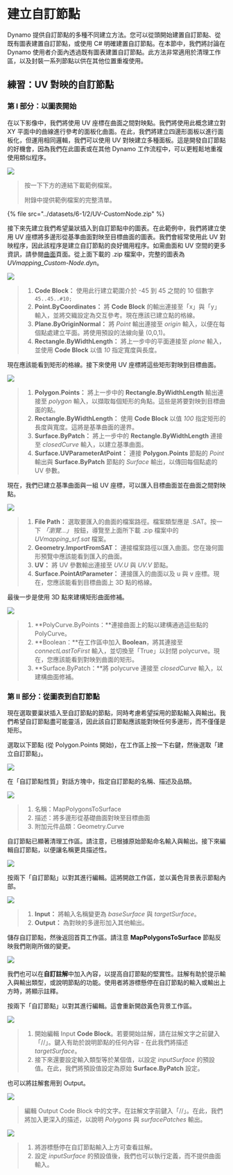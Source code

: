 # 建立自訂節點

Dynamo 提供自訂節點的多種不同建立方法。您可以從頭開始建置自訂節點、從既有圖表建置自訂節點，或使用 C# 明確建置自訂節點。在本節中，我們將討論在 Dynamo 使用者介面內透過既有圖表建置自訂節點。此方法非常適用於清理工作區，以及封裝一系列節點以供在其他位置重複使用。

## 練習：UV 對映的自訂節點

### 第 I 部分：以圖表開始

在以下影像中，我們將使用 UV 座標在曲面之間對映點。我們將使用此概念建立對 XY 平面中的曲線進行參考的面板化曲面。在此，我們將建立四邊形面板以進行面板化，但運用相同邏輯，我們可以使用 UV 對映建立多種面板。這是開發自訂節點的好機會，因為我們在此圖表或在其他 Dynamo 工作流程中，可以更輕鬆地重複使用類似程序。

![](../images/6-1/2/customnodeforuvmappingptI-01.jpg)

> 按一下下方的連結下載範例檔案。
>
> 附錄中提供範例檔案的完整清單。

{% file src="../datasets/6-1/2/UV-CustomNode.zip" %}

接下來先建立我們希望巢狀插入到自訂節點中的圖表。在此範例中，我們將建立使用 UV 座標將多邊形從基準曲面對映至目標曲面的圖表。我們會經常使用此 UV 對映程序，因此該程序是建立自訂節點的良好備用程序。如需曲面和 UV 空間的更多資訊，請參閱[曲面](../../5\_essential\_nodes\_and\_concepts/5-2\_geometry-for-computational-design/5-surfaces.md)頁面。從上面下載的 .zip 檔案中，完整的圖表為 _UVmapping_Custom-Node.dyn_。

![](../images/6-1/2/customnodeforuvmappingptI-02.jpg)

> 1. **Code Block：** 使用此行建立範圍介於 -45 到 45 之間的 10 個數字 `45..45..#10;`
> 2. **Point.ByCoordinates：** 將 **Code Block** 的輸出連接至「x」與「y」輸入，並將交織設定為交互參考。現在應該已建立點的格線。
> 3. **Plane.ByOriginNormal：** 將 _Point_ 輸出連接至 _origin_ 輸入，以便在每個點處建立平面。將使用預設的法線向量 (0,0,1)。
> 4. **Rectangle.ByWidthLength：** 將上一步中的平面連接至 _plane_ 輸入，並使用 **Code Block** 以值 _10_ 指定寬度與長度。

現在應該能看到矩形的格線。接下來使用 UV 座標將這些矩形對映到目標曲面。

![](../images/6-1/2/customnodeforuvmappingptI-03.jpg)

> 1. **Polygon.Points：** 將上一步中的 **Rectangle.ByWidthLength** 輸出連接至 _polygon_ 輸入，以擷取每個矩形的角點。這些是將要對映到目標曲面的點。
> 2. **Rectangle.ByWidthLength：** 使用 **Code Block** 以值 _100_ 指定矩形的長度與寬度。這將是基準曲面的邊界。
> 3. **Surface.ByPatch：** 將上一步中的 **Rectangle.ByWidthLength** 連接至 _closedCurve_ 輸入，以建立基準曲面。
> 4. **Surface.UVParameterAtPoint：** 連接 **Polygon.Points** 節點的 _Point_ 輸出與 **Surface.ByPatch** 節點的 _Surface_ 輸出，以傳回每個點處的 UV 參數。

現在，我們已建立基準曲面與一組 UV 座標，可以匯入目標曲面並在曲面之間對映點。

![](../images/6-1/2/customnodeforuvmappingptI-04.jpg)

> 1. **File Path：** 選取要匯入的曲面的檔案路徑。檔案類型應是 .SAT。按一下 _「瀏覽...」_ 按鈕，導覽至上面所下載 .zip 檔案中的 _UVmapping_srf.sat_ 檔案。
> 2. **Geometry.ImportFromSAT：** 連接檔案路徑以匯入曲面。您在幾何圖形預覽中應該能看到匯入的曲面。
> 3. **UV：** 將 UV 參數輸出連接至 _UV.U_ 與 _UV.V_ 節點。
> 4. **Surface.PointAtParameter：** 連接匯入的曲面以及 u 與 v 座標。現在，您應該能看到目標曲面上 3D 點的格線。

最後一步是使用 3D 點來建構矩形曲面修補。

![](../images/6-1/2/customnodeforuvmappingptI-05.jpg)

> 1. **PolyCurve.ByPoints：**連接曲面上的點以建構通過這些點的 PolyCurve。
> 2. **Boolean：**在工作區中加入 **Boolean**，將其連接至 _connectLastToFirst_ 輸入，並切換至「True」以封閉 polycurve。現在，您應該能看到對映到曲面的矩形。
> 3. **Surface.ByPatch：**將 polycurve 連接至 _closedCurve_ 輸入，以建構曲面修補。

### 第 II 部分：從圖表到自訂節點

現在選取要巢狀插入至自訂節點的節點，同時考慮希望採用的節點輸入與輸出。我們希望自訂節點盡可能靈活，因此該自訂節點應該能對映任何多邊形，而不僅僅是矩形。

選取以下節點 (從 Polygon.Points 開始)，在工作區上按一下右鍵，然後選取「建立自訂節點」。

![](../images/6-1/2/customnodeforuvmappingptII-01.jpg)

在「自訂節點性質」對話方塊中，指定自訂節點的名稱、描述及品類。

![](../images/6-1/2/customnodeforuvmappingptII-02.jpg)

> 1. 名稱：MapPolygonsToSurface
> 2. 描述：將多邊形從基礎曲面對映至目標曲面
> 3. 附加元件品類：Geometry.Curve

自訂節點已顯著清理工作區。請注意，已根據原始節點命名輸入與輸出。接下來編輯自訂節點，以便讓名稱更具描述性。

![](../images/6-1/2/customnodeforuvmappingptII-03.jpg)

按兩下「自訂節點」以對其進行編輯。這將開啟工作區，並以黃色背景表示節點內部。

![](../images/6-1/2/customnodeforuvmappingptII-04.jpg)

> 1. **Input：** 將輸入名稱變更為 _baseSurface_ 與 _targetSurface_。
> 2. **Output：** 為對映的多邊形加入其他輸出。

儲存自訂節點，然後返回首頁工作區。請注意 **MapPolygonsToSurface** 節點反映我們剛剛所做的變更。

![](../images/6-1/2/customnodeforuvmappingptII-05.jpg)

我們也可以在**自訂註解**中加入內容，以提高自訂節點的堅實性。註解有助於提示輸入與輸出類型，或說明節點的功能。使用者將游標懸停在自訂節點的輸入或輸出上方時，將顯示註釋。

按兩下「自訂節點」以對其進行編輯。這會重新開啟黃色背景工作區。

![](../images/6-1/2/customnodeforuvmappingptII-06.jpg)

> 1. 開始編輯 Input **Code Block**。若要開始註解，請在註解文字之前鍵入「//」。鍵入有助於說明節點的任何內容 - 在此我們將描述 _targetSurface_。
> 2. 接下來還要設定輸入類型等於某個值，以設定 _inputSurface_ 的預設值。在此，我們將預設值設定為原始 **Surface.ByPatch** 設定。

也可以將註解套用到 Output。

![](../images/6-1/2/customnodeforuvmappingptII-07.jpg)

> 編輯 Output Code Block 中的文字。在註解文字前鍵入「//」。在此，我們將加入更深入的描述，以說明 _Polygons_ 與 _surfacePatches_ 輸出。

![](../images/6-1/2/customnodeforuvmappingptII-08.jpg)

> 1. 將游標懸停在自訂節點輸入上方可查看註解。
> 2. 設定 _inputSurface_ 的預設值後，我們也可以執行定義，而不提供曲面輸入。
